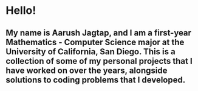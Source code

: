 <!DOCTYPE html> 
<html> 
<h1> 
Hello! 
</h1>

<h2>  
My name is Aarush Jagtap, and I am a first-year Mathematics - Computer Science major at the University of California, San Diego. 
This is a collection of some of my personal projects that I have worked on over the years, alongside solutions to coding problems that I developed.
</h2>


</html>
